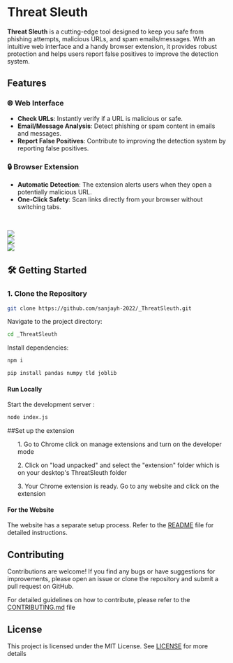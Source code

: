 # Threat Sleuth

**Threat Sleuth** is a cutting-edge tool designed to keep you safe from phishing attempts, malicious URLs, and spam emails/messages. With an intuitive web interface and a handy browser extension, it provides robust protection and helps users report false positives to improve the detection system.

##  Features

### 🌐 Web Interface
- **Check URLs**: Instantly verify if a URL is malicious or safe.
- **Email/Message Analysis**: Detect phishing or spam content in emails and messages.
- **Report False Positives**: Contribute to improving the detection system by reporting false positives.

### 🔒 Browser Extension
- **Automatic Detection**: The extension alerts users when they open a potentially malicious URL.
- **One-Click Safety**: Scan links directly from your browser without switching tabs.
<br>


<img src="./backend/Screenshot (2504).png"><br><img src="./backend/Screenshot (2502).png"><br><img src="./backend/Screenshot (2503).png"><br>






## 🛠️ Getting Started

### 1. Clone the Repository
```bash
git clone https://github.com/sanjayh-2022/_ThreatSleuth.git
```

Navigate to the project directory:
```bash
cd _ThreatSleuth
```

Install dependencies:
```bash
npm i
```
```bash
pip install pandas numpy tld joblib
```


#### Run Locally

Start the development server :

```bash
node index.js
```

##Set up the extension
 <ol>1. Go to Chrome click on manage extensions and turn on the developer mode</ol>
 <ol>2. Click on "load unpacked" and select the "extension" folder which is on your desktop's ThreatSleuth folder</ol>
 <ol>3. Your Chrome extension is ready. Go to any website and click on the extension</ol></list>


#### For the Website

The website has a separate setup process. Refer to the [README](https://github.com/Aswinr24/ThreatSleuth/blob/main/README.md) file for detailed instructions.

## Contributing

Contributions are welcome! If you find any bugs or have suggestions for improvements, please open an issue or clone the repository and submit a pull request on GitHub.

For detailed guidelines on how to contribute, please refer to the [CONTRIBUTING.md](CONTRIBUTING.md) file  

## License

This project is licensed under the MIT License. See [LICENSE](LICENSE) for more details
